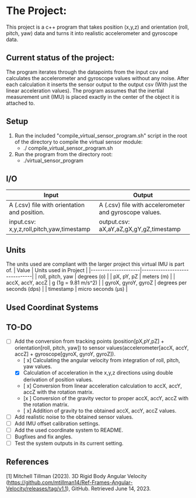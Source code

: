 # The Project:
This project is a c++ program that takes position (x,y,z) and orientation (roll, pitch, yaw) data and turns it into realistic accelerometer and gyroscope data.

## Current status of the project:
The program iterates through the datapoints from the input csv and calculates the accelerometer and gyroscope values without any noise. After each calculation it inserts the sensor output to the output csv (With just the linear acceleration values). The program assumes that the inertial measurement unit (IMU) is placed exactly in the center of the object it is attached to.

## Setup
1. Run the included "compile_virtual_sensor_program.sh" script in the root of the directory to compile the virtual sensor module:
   - ./ compile_virtual_sensor_program.sh 
2. Run the program from the directory root:
   -  ./virtual_sensor_program

## I/O

| Input       | Output |
| ----------- | ----------- |
| A (.csv) file with orientation and position.     | A (.csv) file with accelerometer and gyroscope values.       |
| input.csv: x,y,z,roll,pitch,yaw,timestamp  | output.csv: aX,aY,aZ,gX,gY,gZ,timestamp |

## Units
The units used are compliant with the larger project this virtual IMU is part of.
| Value               | Units used in Project         |
|---------------------|-------------------------------|
| roll, pitch, yaw    | degrees (o)                   |
| pX, pY, pZ          | meters (m)                    |
| accX, accY, accZ    | g (1g = 9.81 m/s^2)           |
| gyroX, gyroY, gyroZ | degrees per seconds (dps)     |
| timestamp           | micro seconds (μs)            |

## Used Coordinat Systems

## TO-DO
 - [ ] Add the conversion from tracking points (position[pX,pY,pZ] + orientation[roll, pitch, yaw]) to sensor values(accelerometer[accX, accY, accZ] + gyroscope[gyroX, gyroY, gyroZ]).
    - [ x] Calculating the angular velocity from integration of roll, pitch, yaw values. 
    - [x] Calculation of acceleration in the x,y,z directions using double derivation of position values.
    - [ x] Conversion from linear acceleration calculation to accX, accY, accZ with the rotation matrix.
    - [x ] Conversion of the gravity vector to proper accX, accY, accZ with the rotation matrix.
    - [ x] Addition of gravity to the obtained accX, accY, accZ values.
 - [ ] Add realistic noise to the obtained sensor values.
 - [ ] Add IMU offset calibration settings.
 - [ ] Add the used coordinate system to README.
 - [ ] Bugfixes and fix angles.
 - [ ] Test the system outputs in its current setting.
 ## References
 [1]  Mitchell Tillman (2023). 3D Rigid Body Angular Velocity (https://github.com/mtillman14/Ref-Frames-Angular-Velocity/releases/tag/v1.1), GitHub. Retrieved June 14, 2023. 